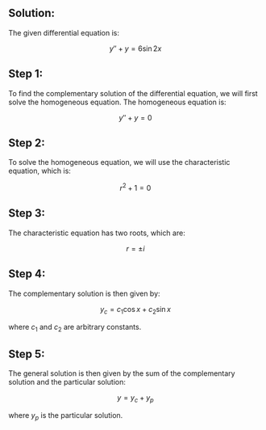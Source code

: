 

## **Solution:**

The given differential equation is:

$$y'' + y = 6 \sin 2x$$

## **Step 1:**

To find the complementary solution of the differential equation, we will first solve the homogeneous equation. The homogeneous equation is:

$$y'' + y = 0$$

## **Step 2:**

To solve the homogeneous equation, we will use the characteristic equation, which is:

$$r^2 + 1 = 0$$

## **Step 3:**

The characteristic equation has two roots, which are:

$$r = \pm i$$

## **Step 4:**

The complementary solution is then given by:

$$y_c = c_1 \cos x + c_2 \sin x$$

where $c_1$ and $c_2$ are arbitrary constants.

## **Step 5:**

The general solution is then given by the sum of the complementary solution and the particular solution:

$$y = y_c + y_p$$

where $y_p$ is the particular solution.